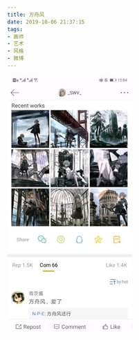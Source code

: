 ```yaml
---
title: 方舟风
date: 2019-10-06 21:37:15
tags:
- 画师
- 艺术
- 风格
- 微博
---
```

![](2019-10-06-21-37/01.jpg)
